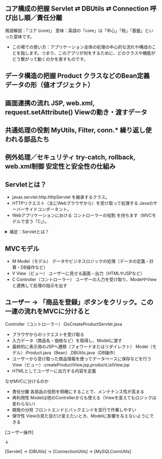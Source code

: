 ## コア構成の把握	Servlet ⇄ DBUtils ⇄ Connection	呼び出し順／責任分離
用語解説：「コア (core)」 
意味：英語の「core」は「中心」「核」「基盤」といった意味です。
- この場での使い方：アプリケーション全体の処理の中心的な流れや構成のことを指します。つまり、このアプリが何をするために、どのクラスや機能がどう繋がって動くのかを表すものです。

## データ構造の把握	Product クラスなどのBean定義	データの形（値オブジェクト）
## 画面連携の流れ	JSP, web.xml, request.setAttribute()	Viewの動き・渡すデータ
## 共通処理の役割	MyUtils, Filter, conn.*	繰り返し使われる部品たち
## 例外処理／セキュリティ	try-catch, rollback, web.xml制御	安定性と安全性の仕組み

## Servletとは？
- javax.servlet.http.HttpServlet を継承するクラス。
- HTTPリクエスト（主にWebブラウザから）を受け取って処理する Javaのサーバーサイドコンポーネント。
- Webアプリケーションにおける コントローラーの役割 を持ちます（MVCモデルで言う「C」）。

<details>
<summary>補足：Servletとは？</summary>

JavaのWebアプリにおいて、リクエストを受け取り、処理を振り分けるためのサーバーサイドコンポーネント。

</details>

## MVCモデル
- M	Model（モデル）	データやビジネスロジックの処理（データの定義・計算・DB操作など）
- V	View（ビュー）	ユーザーに見せる画面・出力（HTMLやJSPなど）
- C	Controller（コントローラー）	ユーザーの入力を受け取り、ModelやViewと連携して処理の指示を出す

## ユーザー → 「商品を登録」ボタンをクリック。この一連の流れをMVCに分けると
Controller（コントローラー）:DoCreateProductServlet.java
- ブラウザからのリクエストを受け取る
- 入力データ（商品名・価格など）を取得し、Modelに渡す
- 最終的に表示用のJSPへ遷移（フォワードまたはリダイレクト）
Model（モデル）:Product.java（Bean）,DBUtils.java（DB操作）
- ユーザーから受け取った商品情報を使ってデータベースに保存などを行う
View（ビュー）:createProductView.jsp,productListView.jsp
- HTMLとしてユーザーに出力する内容を定義

なぜMVCに分けるのか
- 責任分離	各部品の役割を明確にすることで、メンテナンス性が高まる
- 再利用性	Modelは他のControllerからも使える（Viewを変えてもロジックは変わらない）
- 開発の分担	フロントエンドとバックエンドを並行で作業しやすい
- 保守性	Viewの見た目だけ変えたいとき、Modelに影響を与えないようにできる


[ユーザー操作]

   ↓

[Servlet] → [DBUtils] → [ConnectionUtils] → [MySQLConnUtils]
